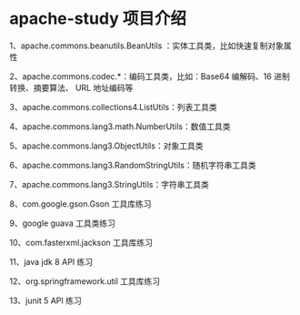 # apache-study 项目介绍

1、apache.commons.beanutils.BeanUtils ：实体工具类，比如快速复制对象属性

2、apache.commons.codec.*：编码工具类，比如：Base64 编解码、16 进制转换、摘要算法、 URL 地址编码等

3、apache.commons.collections4.ListUtils：列表工具类

4、apache.commons.lang3.math.NumberUtils：数值工具类

5、apache.commons.lang3.ObjectUtils：对象工具类

6、apache.commons.lang3.RandomStringUtils：随机字符串工具类

7、apache.commons.lang3.StringUtils：字符串工具类

8、com.google.gson.Gson 工具库练习

9、google guava 工具类练习

10、com.fasterxml.jackson 工具库练习

11、java jdk 8 API 练习

12、org.springframework.util 工具库练习

13、junit 5 API 练习




